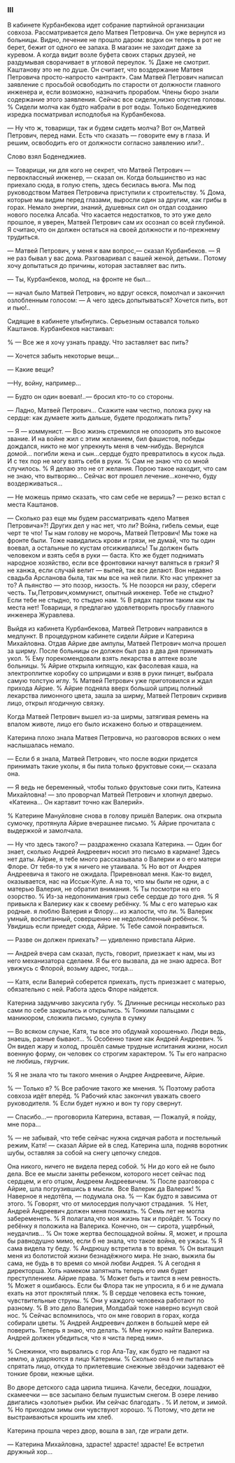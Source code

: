 ### III

В кабинете Курбанбекова идет собрание партийной организации совхоза.
Рассматривается дело Матвея Петровича.
Он уже вернулся из больницы.
Видно, лечение не прошло даром:
водки он теперь в рот не берет, бежит от одного ее запаха.
В магазин не заходит даже за куревом.
А когда видит возле буфета своих старых друзей, не раздумывая сворачивает в угловой переулок.
% Даже не смотрит.
Каштанову это не по душе.
Он считает, что воздержание Матвея Петровича просто-напросто «антракт».
Сам Матвей Петрович написал заявление с просьбой освободить по старости от должности главного инженера и, если возможно, назначить прорабом.
Члены бюро знали содержание этого заявления.
Сейчас все сидели,низко опустив головы.
% Сидели молча как будто набрали в рот воды.
Только Боденеджиев изредка посматривал исподлобья на Курбанбекова.

— Ну что ж, товарищи, так и будем сидеть молча?
Вот он,Матвей Петрович, перед нами.
Есть что сказать — говорите ему в глаза.
И решим, освободить его от должности согласно заявлению или?..

Слово взял Боденеджиев.

— Товарищи, ни для кого не секрет, что Матвей Петрович — первоклассный инженер, — сказал он.
Когда большинство из нас приехало сюда, в голую степь, здесь бесилась вьюга.
Мы под руководством Матвея Петровича приступили к строительству.
% Дома, которые мы видим перед глазами, выросли один за другим, как грибы в горах.
Немало энергии, знаний, душевных сил он отдал созданию нового поселка Алсаба.
Что касается недостатков, то это уже дело прошлое, я уверен, Матвей Петрович сам их осознал со всей глубиной.
Я считаю,что он должен остаться на своей должности и по-прежнему трудиться.

— Матвей Петрович, у меня к вам вопрос,— сказал Курбанбеков.
— Я не раз бывал у вас дома.
Разговаривал с вашей женой, детьми..
Потому хочу допытаться до причины, которая заставляет вас пить.

— Ты, Курбанбеков, молод, на фронте не был...

— начал было Матвей Петрович, но вдруг осекся, помолчал и закончил озлобленным голосом: 
— А чего здесь допытываться?
Хочется пить, вот и пью!..

Сидящие в кабинете улыбнулись.
Серьезным оставался только Каштанов.
Курбанбеков настаивал:

% — Все же я хочу узнать правду.
Что заставляет вас пить?

— Хочется забыть некоторые вещи...

— Какие вещи?

—Ну, войну, например...

— Будто он один воевал!..— бросил кто-то со стороны.

— Ладно, Матвей Петрович...
Скажите нам честно, положа руку на сердце: как думаете жить дальше, будете продолжать пить?

— Я — коммунист.
— Всю жизнь стремился не опозорить это высокое звание.
И на войне жил с этим желанием, бил фашистов, победы дождался, никто не мог упрекнуть меня в чем-нибудь.
Вернулся домой... погибли жена и сын...сердце будто превратилось в кусок льда.
И с тех пор не могу взять себя в руки.
% Сам не знаю что со мной случилось.
% Я делаю это не от желания.
Порою такое находит, что сам не знаю, что вытворяю...
Сейчас вот прошел лечение...конечно, буду воздерживаться...

— Не можешь прямо сказать, что сам себе не веришь?
— резко встал с места Каштанов.

— Сколько раз еще мы будем рассматривать «дело Матвея Петровича»?!
Других дел у нас нет, что ли?
Война, гибель семьи, еще черт те что!
Ты нам голову не морочь, Матвей Петрович!
Мы тоже на фронте были.
Тоже навидались крови и грязи, не думай, что ты один воевал, а остальные по кустам отсиживались!
Ты должен быть человеком и взять себя в руки — баста.
Кто же будет поднимать народное хозяйство, если все фронтовики начнут валяться в грязи?
Я не ханжа, если случай велит — выпей, так все делают.
Вон недавно свадьба Арсланова была, так мы все на ней пили.
Кто нас упрекнет за то?
А пьянство — это позор, низость.
% Не позорся ни разу, сбереги честь.
Ты,Петрович,коммунист, опытный инженер.
Тебе не стыдно?
Если тебе не стыдно, то стыдно нам.
% В рядах партии таким как ты места нет!
Товарищи, я предлагаю удовлетворить просьбу главного инженера Журавлева.

Выйдя из кабинета Курбанбекова, Матвей Петрович направился в медпункт.
В процедурном кабинете сидели Айрие и Катерина Михайловна.
Отдав Айрие две ампулы, Матвей Петрович молча прошел за ширму.
После больницы он должен был раз в два дня принимать укол.
% Ему порекомендовали взять лекарства в аптеке возле больницы.
% Айрие открыла кипящую, как фасолевая каша, на электроплитке коробку со шприцами и взяв в руки пинцет, выбрала самую толстую иглу.
% Матвей Петрович уже приготовился и ждал прихода Айрие.
% Айрие подняла вверх большой шприц полный лекарства лимонного цвета, зашла за ширму, Матвей Петрович скривив лицо, открыл ягодичную связку. 

Когда Матвей Петрович вышел из-за ширмы, затягивая ремень на впалом животе, лицо его было искажено болью и отвращением.

Катерина плохо знала Матвея Петровича, но разговоров всяких о нем наслышалась немало.

— Если б я знала, Матвей Петрович, что после водки придется принимать такие уколы, я бы пила только фруктовые соки,— сказала она.

— Я ведь не беременный, чтобы только фруктовые соки пить, Катеина Михайловна!
— зло проворчал Матвей Петрович и хлопнул дверыо.
 «Катеина...
Он картавит точно как Валерий».

% Катерине Мануйловне снова в голову пришёл Валерик.
она открыла сумочку, протянула Айрие вчерашнее письмо.
% Айрие прочитала с выдержкой и замолчала.

— Ну что здесь такого?
— раздраженно сказала Катерина.
— Один бог знает, сколько Андрей Андреевич носил это письмо в кармане!
Здесь нет даты.
Айрие, я тебе много рассказывала о Валерии и о его матери Флоре.
От тебя-то уж я ничего не утаивала.
% Но вот от Андрея Андреевича я такого не ожидала.
Приревновал меня.
Как-то видел, оказывается, нас на Иссык-Куле.
А на то, что мы были не одни, а с матерью Валерия, не обратил внимания.
% Ты посмотри на его озорство.
% Из-за недопонимания грыз себе сердце до того дня.
% Я привыкла к Валерику как к своему ребёнку.
% Мы с его матерью как родные.
я люблю Валерия и Флору... из жалости, что ли.
% Валерик умный, воспитанный, совершенно не недолюбленный ребёнок.
% Увидишь если приедет сюда, Айрие.
% Тебе самой понравиться.

— Разве он должен приехать?
— удивленно привстала Айрие.

— Андрей вчера сам сказал, пусть, говорит, приезжает к нам, мы из него механизатора сделаем.
Я бы его вызвала, да не знаю адреса.
Вот увижусь с Флорой, возьму адрес, тогда...

— Катя, если Валерий соберется приехать, пусть приезжает с матерью, обязательно с ней.
Работа здесь Флоре найдется.

Катерниа задумчиво закусила губу.
% Длинные ресницы несколько раз сами по себе закрылись и открылись.
% Тонкими пальцами с маникюром, сложила письмо, сунула в сумку

— Во всяком случае, Катя, ты все это обдумай хорошенько.
Люди ведь, знаешь, разные бывают...
% Особенно такие как Андрей Андреевич.
% Он видел жару и холод, прошёл самые трудные испитания жизни, носил военную форму, он человек со строгим характером.
% Ты его напрасно не любишь, гяурчик.

% Я не знала что ты такого мнения о Андрее Андреевиче, Айрие.

% — Только я?
% Все рабочие такого же мнения.
% Поэтому работа совхоза идёт вперёд.
% Рабочий клас закончил уважать своего руководителя.
% Если будет нужно и вон ту гору свернут.

— Спасибо...— проговорила Катерина, вставая, — Пожалуй, я пойду, мне пора...

% — не забывай, что тебе сейчас нужна сидячая работа и постельный режим, Катя! — сказал Айрие ей в след.
Катерина шла, подняв воротник шубы, оставляя за собой на снегу цепочку следов.

Она никого, ничего не видела перед собой.
% Ни до кого ей не было дела.
Все ее мысли заняты ребенком, которого несет сейчас под сердцем, и его отцом, Андреем Андреевичем.
% После разговора с Айрие, шла погрузившись в мысли.
 Все Валерик да Валерик!
% Наверное я недотёпа, — подумала она.
% — Как будто я зависима от этого.
% Говорят, что от милосердия получают страдания. 
% Нет, Андрей Андреевич должен меня понимать.
% Семь лет не могла забеременеть.
% Я полагала,что моя жизнь так и пройдёт.
% Тоску по ребёнку я положила на Валерика.
Конечно, он — сирота, ущербный, неудачлив...
% Он тоже жертва беспощадной войны.
Я, может, и прошла бы равнодушно мимо, если б не знала, что такое война, ее ужасы.
% Я сама видела ту беду.
% Андрюшу встретила в то время.
% Он вытащил меня из болотистой жизни безнадёжного мира.
Не знаю, выжила бы сама, не будь в то время со мной любви Андрея.
% А сегодня я директорша.
Хоть намеком запятнать теперь его имя будет преступлением.
Айрие права.
% Может быть и таится в нем ревность.
% Может я ошибаюсь.
Если бы Флора так не упросила, я б и не думала ехать на этот проклятый пляж.
% В сердце человека есть тонкие, чувствительные струны.
% Они у каждого человека работают по разному.
% В это дело Валерия, Молдабай тоже наверно всунул свой нос.
% Сейчас вспомнилось, что он мне говорил в горах, когда собирали цветы.
% Андрей Андреевич должен в большей мере ей поверить.
Теперь я знаю, что делать.
% Мне нужно найти Валерика.
Андрей должен убедиться, что я чиста перед ним».

% Снежинки, что вырвались с гор Ала-Тау, как будто не падают на землю, а ударяются в лицо Катерины.
% Сколько она б не пыталась спрятать лицо, откуда то прилетевшие снежные звёздочки задевают её тонкие брови, нежные щёки.

Во дворе детского сада царила тишина.
Качели, беседки, лошадки, скамеечки — все засыпано белым пушистым снегом.
В озере лениво двигались «золотые» рыбки.
Им сейчас благодать .
% И летом, и зимой.
% Но приходом зимы они чувствуют хорошо.
% Потому, что дети не выстраиваються крошить им хлеб.

Катерина прошла через двор, вошла в зал, где играли дети.

— Катерина Михайловна,
здрасте!
здрасте!
здрасте!
Ее встретил дружный хор...
